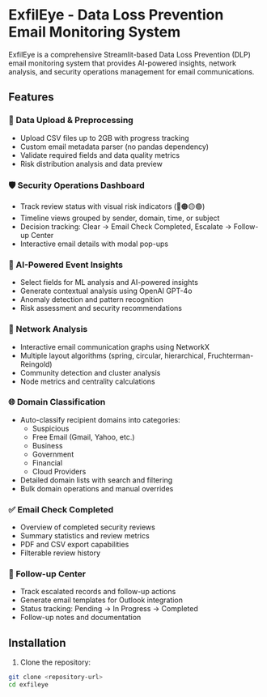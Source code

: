 # ExfilEye - Data Loss Prevention Email Monitoring System

ExfilEye is a comprehensive Streamlit-based Data Loss Prevention (DLP) email monitoring system that provides AI-powered insights, network analysis, and security operations management for email communications.

## Features

### 📁 Data Upload & Preprocessing
- Upload CSV files up to 2GB with progress tracking
- Custom email metadata parser (no pandas dependency)
- Validate required fields and data quality metrics
- Risk distribution analysis and data preview

### 🛡️ Security Operations Dashboard
- Track review status with visual risk indicators (🔴🟠🟡🟢)
- Timeline views grouped by sender, domain, time, or subject
- Decision tracking: Clear → Email Check Completed, Escalate → Follow-up Center
- Interactive email details with modal pop-ups

### 🤖 AI-Powered Event Insights
- Select fields for ML analysis and AI-powered insights
- Generate contextual analysis using OpenAI GPT-4o
- Anomaly detection and pattern recognition
- Risk assessment and security recommendations

### 🔗 Network Analysis
- Interactive email communication graphs using NetworkX
- Multiple layout algorithms (spring, circular, hierarchical, Fruchterman-Reingold)
- Community detection and cluster analysis
- Node metrics and centrality calculations

### 🌐 Domain Classification
- Auto-classify recipient domains into categories:
  - Suspicious
  - Free Email (Gmail, Yahoo, etc.)
  - Business
  - Government
  - Financial
  - Cloud Providers
- Detailed domain lists with search and filtering
- Bulk domain operations and manual overrides

### ✅ Email Check Completed
- Overview of completed security reviews
- Summary statistics and review metrics
- PDF and CSV export capabilities
- Filterable review history

### 📨 Follow-up Center
- Track escalated records and follow-up actions
- Generate email templates for Outlook integration
- Status tracking: Pending → In Progress → Completed
- Follow-up notes and documentation

## Installation

1. Clone the repository:
```bash
git clone <repository-url>
cd exfileye
